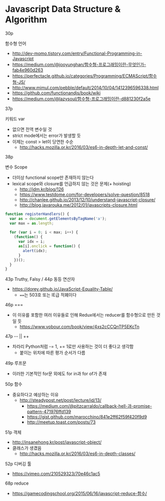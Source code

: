 # Javascript Data Structure & Algorithm

30p

함수형 언어

- http://dev-momo.tistory.com/entry/Functional-Programming-in-Javascript
- https://medium.com/@jooyunghan/함수형-프로그래밍이란-무엇인가-fab4e960d263
- https://perfectacle.github.io/categories/Programming/ECMAScript/함수형-JS/
- http://www.mimul.com/pebble/default/2014/10/04/1412396596338.html
- https://github.com/functionandjs/book/wiki
- https://medium.com/@lazysoul/함수형-프로그래밍이란-d881230f2a5e


37p

키워드 var

- 없으면 전역 변수일 것
- strict mode에서는 error가 발생할 듯
- 이제는 const > let이 당연한 수순
  - http://hacks.mozilla.or.kr/2016/03/es6-in-depth-let-and-const/



38p

변수 Scope

- 더이상 functional scope만 존재하지 않는다
- lexical scope와 closure를 언급하지 않는 것은 문제(+ hoisting)
  - http://jdm.kr/blog/126
  - https://www.testdome.com/for-developers/solve-question/8518
  - http://chanlee.github.io/2013/12/10/understand-javascript-closure/
  - http://blog.javarouka.me/2012/01/javascripts-closure.html

```javascript
function registerHandlers() {
  var as = document.getElementsByTagName('a');
  var max = as.length;
  
  for (var i = 0; i < max; i++) {
    (function() {
      var idx = i;
      as[i].onclick = function() {
        alert(idx);
      }
    })();
  }
}
```

43p Truthy, Falsy / 44p 동등 연산자

- https://dorey.github.io/JavaScript-Equality-Table/
  - `==`는 503호 또는 IE급 적폐이다

46p ===

- 이 이유를 포함한 여러 이유들로 인해 Redux에서는 reducer를 함수형으로 만든 것일 듯
  - https://www.vobour.com/book/view/4xs2cCCQnTP5EKcTn

47p -- || ++

- 차라리 Python처럼 -= 1, += 1로만 사용하는 것이 더 좋다고 생각함
  - 붙이는 위치에 따른 평가 순서가 다름

49p 루프문

- 이러한 기본적인 for문 외에도 for in과 for of가 존재

50p 함수

- 중요하다고 예상하는 이유
  - http://steadypost.net/post/lecture/id/13/
    - https://medium.com/@pitzcarraldo/callback-hell-과-promise-pattern-471976ffd139
    - https://gist.github.com/marocchino/841e2ff62f59f420f9d9
    - http://meetup.toast.com/posts/73


51p 객체

- http://insanehong.kr/post/javascript-object/
- 클래스가 생겼음
  - http://hacks.mozilla.or.kr/2016/03/es6-in-depth-classes/

52p 디버깅 툴

- https://vimeo.com/210529323/70e46c1ac5

68p reduce

- https://gamecodingschool.org/2015/06/16/javascript-reduce-함수/